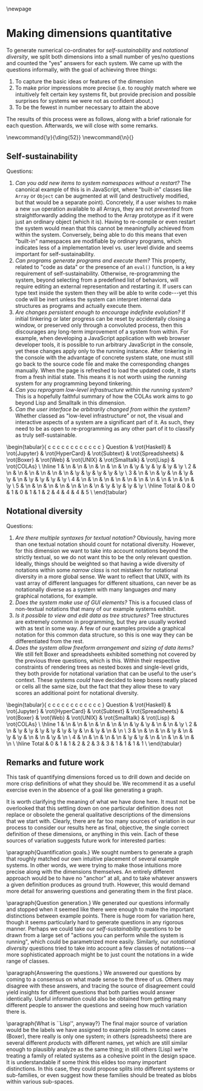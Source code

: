 \newpage

# Making dimensions quantitative

To generate numerical co-ordinates for *self-sustainability* and *notational diversity*, we split both dimensions into a small number of yes/no questions and counted the "yes" answers for each system. We came up with the questions informally, with the goal of achieving three things:

1. To capture the basic ideas or features of the dimension
2. To make prior impressions more precise (i.e. to roughly match where we intuitively felt certain key systems fit, but provide precision and possible surprises for systems we were not as confident about.)
3. To be the fewest in number necessary to attain the above

The results of this process were as follows, along with a brief rationale for each question. Afterwards, we will close with some remarks.

\newcommand{\y}{\ding{52}}
\newcommand{\n}{}

## Self-sustainability

Questions:

1. *Can you add new items to system namespaces without a restart?* The canonical example of this is in JavaScript, where "built-in" classes like `Array` or `Object` can be augmented at will (and destructively modified, but that would be a separate point). Concretely, if a user wishes to make a new `sum` operation available to all Arrays, they are not *prevented* from straightforwardly adding the method to the Array prototype as if it were just an ordinary object (which it is). Having to re-compile or even restart the system would mean that this cannot be meaningfully achieved from within the system. Conversely, being able to do this means that even "built-in" namespaces are modifiable by ordinary programs, which indicates less of a implementation level vs. user level divide and seems important for self-sustainability.
2. *Can programs generate programs and execute them?* This property, related to "code as data" or the presence of an `eval()` function, is a key requirement of self-sustainability. Otherwise, re-programming the system, beyond selecting from a predefined list of behaviors, will require editing an external representation and restarting it. If users can type text inside the system then they will be able to write code---yet this code will be inert unless the system can interpret internal data structures as programs and actually execute them.
3. *Are changes persistent enough to encourage indefinite evolution?* If initial tinkering or later progress can be reset by accidentally closing a window, or preserved only through a convoluted process, then this discourages any long-term improvement of a system from within. For example, when developing a JavaScript application with web browser developer tools, it is possible to run arbitrary JavaScript in the console, yet these changes apply only to the running instance. After tinkering in the console with the advantage of concrete system state, one must still go back to the source code file and make the corresponding changes manually. When the page is refreshed to load the updated code, it starts from a fresh initial state. This means it is not worth using the *running* system for any programming beyond tinkering.
4. *Can you reprogram low-level infrastructure within the running system?* This is a hopefully faithful summary of how the COLAs work aims to go beyond Lisp and Smalltalk in this dimension.
5. *Can the user interface be arbitrarily changed from within the system?* Whether classed as "low-level infrastructure" or not, the visual and interactive aspects of a system are a significant part of it. As such, they need to be as open to re-programming as any other part of it to classify as truly self-sustainable.

\begin{tabular}{ c  c c c  c c c c  c c c c }
Question & \rot{Haskell}      & \rot{Jupyter} & \rot{HyperCard} & \rot{Subtext}
         & \rot{Spreadsheets} & \rot{Boxer}   & \rot{Web}       & \rot{UNIX}
         & \rot{Smalltalk}    & \rot{Lisp}    & \rot{COLAs} \\
\hline
1 & \n & \n & \n & \n & \n & \n & \y & \y & \y & \y & \y \\
2 & \n & \n & \n & \n & \n & \n & \y & \y & \y & \y & \y \\
3 & \n & \n & \y & \n & \y & \y & \n & \y & \y & \y & \y \\
4 & \n & \n & \n & \n & \n & \n & \n & \n & \n & \n & \y \\
5 & \n & \n & \n & \n & \n & \n & \n & \y & \y & \y & \y \\
\hline
Total & 0 & 0 & 1 & 0 & 1 & 1 & 2 & 4 & 4 & 4 & 5 \\
\end{tabular}

## Notational diversity

Questions:

1. *Are there multiple syntaxes for textual notation?* Obviously, having more than one textual notation should count for notational diversity. However, for this dimension we want to take into account notations beyond the strictly textual, so we do not want this to be the only relevant question. Ideally, things should be weighted so that having a wide diversity of notations within some *narrow class* is not mistaken for notational diversity in a more global sense. We want to reflect that UNIX, with its vast array of different languages for different situations, can never be as notationally diverse as a system with many languages *and* many graphical notations, for example.
2. *Does the system make use of GUI elements?* This is a focused class of non-textual notations that many of our example systems exhibit.
3. *Is it possible to view and edit data as tree structures?* Tree structures are extremely common in programming, but they are usually worked with as text in some way. A few of our examples provide a graphical notation for this common data structure, so this is one way they can be differentiated from the rest.
4. *Does the system allow freeform arrangement and sizing of data items?* We still felt Boxer and spreadsheets exhibited something not covered by the previous three questions, which is this. Within their respective constraints of rendering trees as nested boxes and single-level grids, they both provide for notational variation that can be useful to the user's context. These systems *could* have decided to keep boxes neatly placed or cells all the same size, but the fact that they allow these to vary scores an additional point for notational diversity.

\begin{tabular}{ c  c c c  c c c c  c c c c }
Question & \rot{Haskell}      & \rot{Jupyter} & \rot{HyperCard} & \rot{Subtext}
         & \rot{Spreadsheets} & \rot{Boxer}   & \rot{Web}       & \rot{UNIX}
         & \rot{Smalltalk}    & \rot{Lisp}    & \rot{COLAs} \\
\hline
1 & \n & \n & \n & \n & \n & \n & \y & \y & \n & \n & \y \\
2 & \n & \y & \y & \y & \y & \y & \y & \n & \y & \n & \n \\
3 & \n & \n & \n & \y & \n & \y & \y & \n & \n & \y & \n \\
4 & \n & \n & \n & \n & \y & \y & \n & \n & \n & \n & \n \\
\hline
Total & 0 & 1 & 1 & 2 & 2 & 3 & 3 & 1 & 1 & 1 & 1 \\
\end{tabular}

## Remarks and future work
This task of quantifying dimensions forced us to drill down and decide on more crisp definitions of what they should be. We recommend it as a useful exercise even in the absence of a goal like generating a graph.

It is worth clarifying the meaning of what we have done here. It must not be overlooked that this settling down on one particular definition does not replace or obsolete the general qualitative descriptions of the dimensions that we start with. Clearly, there are far too many sources of variation in our process to consider our results here as final, objective, the single correct definition of these dimensions, or anything in this vein. Each of these sources of variation suggests future work for interested parties:

\paragraph{Quantification goals.} We sought numbers to generate a graph that roughly matched our own intuitive placement of several example systems. In other words, we were trying to make those intuitions more precise along with the dimensions themselves. An entirely different approach would be to have no "anchor" at all, and to take whatever answers a given definition produces as ground truth. However, this would demand more detail for answering questions and generating them in the first place.

\paragraph{Question generation.} We generated our questions informally and stopped when it seemed like there were enough to make the important distinctions between example points. There is huge room for variation here, though it seems particularly hard to generate questions in any rigorous manner. Perhaps we could take our *self-sustainability* questions to be drawn from a large set of "actions you can perform while the system is running", which could be parametrized more easily. Similarly, our *notational diversity* questions tried to take into account a few classes of notations---a more sophisticated approach might be to just count the notations in a wide range of classes.

\paragraph{Answering the questions.} We answered our questions by coming to a consensus on what made sense to the three of us. Others may disagree with these answers, and tracing the source of disagreement could yield insights for different questions that both parties would answer identically. Useful information could also be obtained from getting many different people to answer the questions and seeing how much variation there is.

\paragraph{What is ``Lisp'', anyway?} The final major source of variation would be the labels we have assigned to example points. In some cases (Boxer), there really is only one system; in others (spreadsheets) there are several different *products* with different names, yet which are still similar enough to plausibly analyze as the same thing; in still others (Lisp) we're treating a family of related systems as a cohesive point in the design space. It is understandable if some think this elides too many important distinctions. In this case, they could propose splits into different systems or sub-families, or even suggest how these families should be treated as blobs within various sub-spaces.
